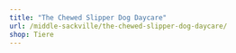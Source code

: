 ```yaml
---
title: "The Chewed Slipper Dog Daycare"
url: /middle-sackville/the-chewed-slipper-dog-daycare/
shop: Tiere
---
```

